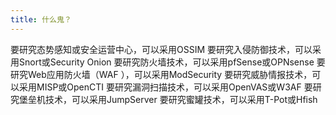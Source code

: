 ```yaml
---
title: 什么鬼？
---
```


要研究态势感知或安全运营中心，可以采用OSSIM
要研究入侵防御技术，可以采用Snort或Security Onion
要研究防火墙技术，可以采用pfSense或OPNsense
要研究Web应用防火墙（WAF ），可以采用ModSecurity
要研究威胁情报技术，可以采用MISP或OpenCTI
要研究漏洞扫描技术，可以采用OpenVAS或W3AF
要研究堡垒机技术，可以采用JumpServer
要研究蜜罐技术，可以采用T-Pot或Hfish
